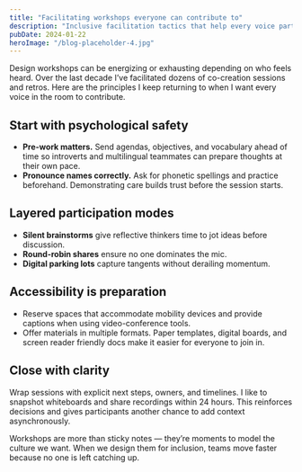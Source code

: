 ```yaml
---
title: "Facilitating workshops everyone can contribute to"
description: "Inclusive facilitation tactics that help every voice participate — even when the room skews loud."
pubDate: 2024-01-22
heroImage: "/blog-placeholder-4.jpg"
---
```


Design workshops can be energizing or exhausting depending on who feels heard. Over the
last decade I’ve facilitated dozens of co-creation sessions and retros. Here are the
principles I keep returning to when I want every voice in the room to contribute.

## Start with psychological safety

- **Pre-work matters.** Send agendas, objectives, and vocabulary ahead of time so
  introverts and multilingual teammates can prepare thoughts at their own pace.
- **Pronounce names correctly.** Ask for phonetic spellings and practice beforehand.
  Demonstrating care builds trust before the session starts.

## Layered participation modes

- **Silent brainstorms** give reflective thinkers time to jot ideas before discussion.
- **Round-robin shares** ensure no one dominates the mic.
- **Digital parking lots** capture tangents without derailing momentum.

## Accessibility is preparation

- Reserve spaces that accommodate mobility devices and provide captions when using
  video-conference tools.
- Offer materials in multiple formats. Paper templates, digital boards, and screen reader
  friendly docs make it easier for everyone to join in.

## Close with clarity

Wrap sessions with explicit next steps, owners, and timelines. I like to snapshot
whiteboards and share recordings within 24 hours. This reinforces decisions and gives
participants another chance to add context asynchronously.

Workshops are more than sticky notes — they’re moments to model the culture we want. When
we design them for inclusion, teams move faster because no one is left catching up.
